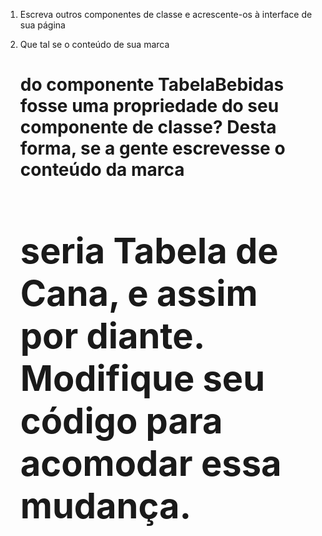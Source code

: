 1. Escreva outros componentes de classe e acrescente-os à interface de sua página

2. Que tal se o conteúdo de sua marca <h1> do componente TabelaBebidas fosse uma propriedade do seu componente de classe? Desta forma, se a gente escrevesse <TabelaBebidas titulo="Tabela de Cana"> o conteúdo da marca <h1> seria Tabela de Cana, e assim por diante. Modifique seu código para acomodar essa mudança.